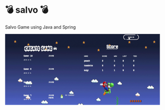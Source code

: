 # 💣 salvo 💣
Salvo Game using Java and Spring

![gif](https://github.com/aylromero/salvo/blob/master/salvo.gif)
